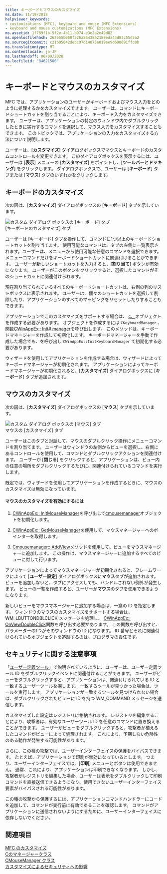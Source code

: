 ```yaml
---
title: キーボードとマウスのカスタマイズ
ms.date: 11/19/2018
helpviewer_keywords:
- customizations [MFC], keyboard and mouse (MFC Extensions)
- keyboard and mouse customizations (MFC Extensions)
ms.assetid: 1f789f1b-5f2e-4b11-b974-e3e2a2e49d82
ms.openlocfilehash: 262555b060f226a86438a2189eda44d83c55d5a2
ms.sourcegitcommit: c21b05042debc97d14875e019ee9d698691ffc0b
ms.translationtype: MT
ms.contentlocale: ja-JP
ms.lasthandoff: 06/09/2020
ms.locfileid: "84621500"
---
```

# <a name="keyboard-and-mouse-customization"></a>キーボードとマウスのカスタマイズ

MFC では、アプリケーションのユーザーがキーボードおよびマウス入力をどのように処理するかをカスタマイズできます。 ユーザーは、コマンドにキーボードショートカットを割り当てることにより、キーボード入力をカスタマイズできます。 ユーザーは、アプリケーションの特定のウィンドウ内でダブルクリックしたときに実行するコマンドを選択して、マウス入力をカスタマイズすることもできます。 このトピックでは、アプリケーションの入力をカスタマイズする方法について説明します。

ユーザーは、[**カスタマイズ**] ダイアログボックスでマウスとキーボードのカスタムコントロールを変更できます。 このダイアログボックスを表示するには、ユーザーは [**表示**] メニューの [**カスタマイズ**] をポイントし、[**ツールバーとドッキング**] をクリックします。 ダイアログボックスで、ユーザーは [**キーボード**] タブまたは [**マウス**] タブのいずれかをクリックします。

## <a name="keyboard-customization"></a>キーボードのカスタマイズ

次の図は、[**カスタマイズ**] ダイアログボックスの [**キーボード**] タブを示しています。

![カスタム ダイアログ ボックスの [キーボード] タブ](../mfc/media/mfcnextkeyboardtab.png "カスタム ダイアログ ボックスの [キーボード] タブ") <br/>
[キーボードのカスタマイズ] タブ

ユーザーは [キーボード] タブを操作して、コマンドに1つ以上のキーボードショートカットを割り当てます。 使用可能なコマンドは、タブの左側に一覧表示されます。ユーザーは、メニューから使用可能な任意のコマンドを選択できます。 メニューコマンドだけをキーボードショートカットに関連付けることができます。 ユーザーが新しいショートカットを入力すると、[**割り当て**] ボタンが有効になります。 ユーザーがこのボタンをクリックすると、選択したコマンドがそのショートカットに関連付けられます。

現在割り当てられているすべてのキーボードショートカットは、右側の列のリストボックスに表示されます。 ユーザーは、個々のショートカットを選択して削除したり、アプリケーションのすべてのマッピングをリセットしたりすることもできます。

アプリケーションでこのカスタマイズをサポートする場合は、 [c、](reference/ckeyboardmanager-class.md)オブジェクトを作成する必要があります。 オブジェクトを作成するには `CKeyboardManager` 、関数[CWinAppEx:: Init# manager](reference/cwinappex-class.md#initkeyboardmanager)を呼び出します。 このメソッドは、キーボードマネージャーを作成して初期化します。 キーボードマネージャーを手動で作成した場合でも、を呼び出し `CWinAppEx::InitKeyboardManager` て初期化する必要があります。

ウィザードを使用してアプリケーションを作成する場合は、ウィザードによってキーボードマネージャーが初期化されます。 アプリケーションによってキーボードマネージャーが初期化されると、[**カスタマイズ**] ダイアログボックスに [**キーボード**] タブが追加されます。

## <a name="mouse-customization"></a>マウスのカスタマイズ

次の図は、[**カスタマイズ**] ダイアログボックスの [**マウス**] タブを示しています。

![カスタム ダイアログ ボックスの [マウス] タブ](../mfc/media/mfcnextmousetab.png "カスタム ダイアログ ボックスの [マウス] タブ") <br/>
マウスの [カスタマイズ] タブ

ユーザーはこのタブと対話して、マウスのダブルクリック操作にメニューコマンドを割り当てます。 ユーザーはウィンドウの左側からビューを選択し、右側にあるコントロールを使用して、コマンドとダブルクリックアクションを関連付けます。 ユーザーが [**閉じる**] をクリックすると、アプリケーションは、ビュー内の任意の場所をダブルクリックするたびに、関連付けられているコマンドを実行します。

既定では、ウィザードを使用してアプリケーションを作成するときに、マウスのカスタマイズは無効になっています。

#### <a name="to-enable-mouse-customization"></a>マウスのカスタマイズを有効にするには

1. [CWinAppEx:: InitMouseManager](reference/cwinappex-class.md#initmousemanager)を呼び出して[cmousemanager](reference/cmousemanager-class.md)オブジェクトを初期化します。

1. [CWinAppEx:: GetMouseManager](reference/cwinappex-class.md#getmousemanager)を使用して、マウスマネージャーへのポインターを取得します。

1. [Cmousemanager:: AddView](reference/cmousemanager-class.md#addview)メソッドを使用して、ビューをマウスマネージャーに追加します。 この操作は、マウスマネージャーに追加するすべてのビューに対して行います。

アプリケーションによってマウスマネージャーが初期化されると、フレームワークによって [**ユーザー設定**] ダイアログボックスに**マウス**タブが追加されます。 ビューを追加しないと、タブにアクセスしても、ハンドルされない例外が発生します。 ビューの一覧を作成すると、ユーザーが**マウス**のタブを使用できるようになります。

新しいビューをマウスマネージャーに追加する場合は、一意の ID を指定します。 ウィンドウのマウスのカスタマイズをサポートする場合は、WM_LBUTTONDBLCLICK メッセージを処理し、 [CWinAppEx:: OnViewDoubleClick](reference/cwinappex-class.md#onviewdoubleclick)関数を呼び出す必要があります。 この関数を呼び出すと、パラメーターの1つがそのウィンドウの ID になります。 ID 番号とそれに関連付けられているオブジェクトを追跡するのは、プログラマの責任です。

## <a name="security-concerns"></a>セキュリティに関する注意事項

「[ユーザー定義ツール](user-defined-tools.md)」で説明されているように、ユーザーは、ユーザー定義ツール ID をダブルクリックイベントに関連付けることができます。 ユーザーがビューをダブルクリックすると、アプリケーションは、関連付けられている ID と一致するユーザーツールを探します。 一致するツールが見つかった場合は、ツールを実行します。 アプリケーションが一致するツールを見つけられない場合は、ダブルクリックされたビューに ID を持つ WM_COMMAND メッセージを送信します。

カスタマイズした設定はレジストリに格納されます。 レジストリを編集することにより、攻撃者は、有効なユーザーツール ID を任意のコマンドに置き換えることができます。 ユーザーがビューをダブルクリックすると、攻撃者が植えるしたコマンドがビューによって処理されます。 これにより、予期しない危険性のある動作が発生する可能性があります。

さらに、この種の攻撃では、ユーザーインターフェイスの保護をバイパスできます。 たとえば、アプリケーションで印刷が無効になっているとします。 つまり、ユーザーインターフェイスでは、[**印刷**] メニューとボタンは使用できません。 通常、これにより、アプリケーションは印刷できなくなります。 しかし、攻撃者がレジストリを編集した場合、ユーザーは表示をダブルクリックして印刷コマンドを直接送信できるようになり、使用できないユーザーインターフェイス要素がバイパスされる可能性があります。

この種の攻撃から保護するには、アプリケーションコマンドハンドラーにコードを追加して、コマンドが実行前に有効であることを確認します。 コマンドがアプリケーションに送信されないようにするために、ユーザーインターフェイスに依存しないでください。

## <a name="see-also"></a>関連項目

[MFC のカスタマイズ](customization-for-mfc.md)<br/>
[Cのマネージャークラス](reference/ckeyboardmanager-class.md)<br/>
[CMouseManager クラス](reference/cmousemanager-class.md)<br/>
[カスタマイズによるセキュリティへの影響](security-implications-of-customization.md)
